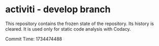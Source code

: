 # activiti - develop branch

This repository contains the frozen state of the repository.
Its history is cleared. It is used only for static code
analysis with Codacy.

Commit Time: 1734474488